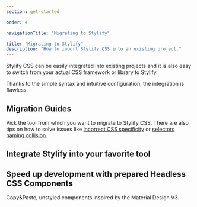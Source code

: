 ```yaml
---
section: get-started

order: 4

navigationTitle: "Migrating to Stylify"

title: "Migrating to Stylify"
description: "How to import Stylify CSS into an existing project."
---
```


Stylify CSS can be easily integrated into existing projects and it is also easy to switch from your actual CSS framework or library to Stylify.

Thanks to the simple syntax and intuitive configuration, the integration is flawless.

## Migration Guides

Pick the tool from which you want to migrate to Stylify CSS. There are also tips on how to solve issues like [incorrect CSS specificity](/docs/migration#solving-css-specificity-problems) or [selectors naming collision](/docs/migration#solving-selectors-collisions).

<migration-blocks></migration-blocks>

## Integrate Stylify into your favorite tool

<integration-blocks></integration-blocks>

<where-to-go-next title="Get Started" />

## Speed up development with prepared Headless CSS Components

Copy&Paste, unstyled components inspired by the Material Design V3.

<components-preview-grid />
